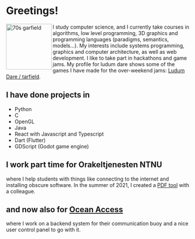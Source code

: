 # Greetings!
<img align="left" src="https://user-images.githubusercontent.com/47254808/192292424-a733fb9e-4b06-4e70-b218-044f38465784.png" alt="70s garfield" width="125"/>
I study computer science, and I currently take courses in algorithms, low level programming, 3D graphics and programming languages (paradigms, semantics, 
models...). My interests include systems programming, graphics and computer architecture, as well as web development. I like to take part in hackathons and game jams. My profile for ludum dare shows some of the games I have made for the over-weekend jams: <a href="https://ldjam.com/users/tarfield/games">Ludum Dare / tarfield</a>.



## I have done projects in
* Python
* C
* OpenGL
* Java
* React with Javascript and Typescript
* Dart (Flutter)
* GDScript (Godot game engine)

## I work part time for Orakeltjenesten NTNU
where I help students with things like connecting to the internet and installing obscure software. In the summer of 2021, I created a [PDF  tool](https://pdf.orakel.ntnu.no/) with a colleague.
## and now also for [Ocean Access](https://www.oceanaccess.no/)
where I work on a backend system for their communication buoy and a nice user control panel to go with it.

